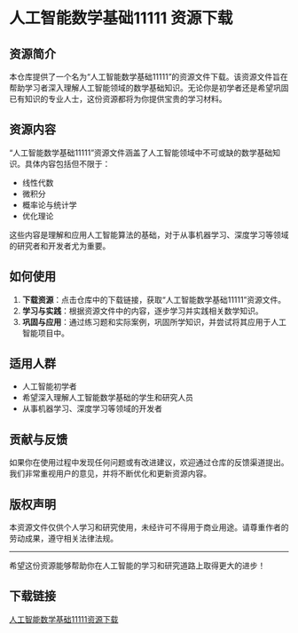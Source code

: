 # 人工智能数学基础11111 资源下载

## 资源简介

本仓库提供了一个名为“人工智能数学基础11111”的资源文件下载。该资源文件旨在帮助学习者深入理解人工智能领域的数学基础知识。无论你是初学者还是希望巩固已有知识的专业人士，这份资源都将为你提供宝贵的学习材料。

## 资源内容

“人工智能数学基础11111”资源文件涵盖了人工智能领域中不可或缺的数学基础知识。具体内容包括但不限于：

- 线性代数
- 微积分
- 概率论与统计学
- 优化理论

这些内容是理解和应用人工智能算法的基础，对于从事机器学习、深度学习等领域的研究者和开发者尤为重要。

## 如何使用

1. **下载资源**：点击仓库中的下载链接，获取“人工智能数学基础11111”资源文件。
2. **学习与实践**：根据资源文件中的内容，逐步学习并实践相关数学知识。
3. **巩固与应用**：通过练习题和实际案例，巩固所学知识，并尝试将其应用于人工智能项目中。

## 适用人群

- 人工智能初学者
- 希望深入理解人工智能数学基础的学生和研究人员
- 从事机器学习、深度学习等领域的开发者

## 贡献与反馈

如果你在使用过程中发现任何问题或有改进建议，欢迎通过仓库的反馈渠道提出。我们非常重视用户的意见，并将不断优化和更新资源内容。

## 版权声明

本资源文件仅供个人学习和研究使用，未经许可不得用于商业用途。请尊重作者的劳动成果，遵守相关法律法规。

---

希望这份资源能够帮助你在人工智能的学习和研究道路上取得更大的进步！

## 下载链接

[人工智能数学基础11111资源下载](https://pan.quark.cn/s/f88cf41006fe)